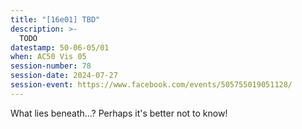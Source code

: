 ```yaml
---
title: "[16e01] TBD"
description: >-
  TODO
datestamp: 50-06-05/01
when: AC50 Vis 05
session-number: 78
session-date: 2024-07-27
session-event: https://www.facebook.com/events/505755019051128/
---
```


What lies beneath...? Perhaps it's better not to know!
